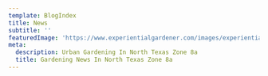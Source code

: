 ```yaml
---
template: BlogIndex
title: News
subtitle: ''
featuredImage: 'https://www.experientialgardener.com/images/experiential-gardener-blog-banner.jpg'
meta:
  description: Urban Gardening In North Texas Zone 8a 
  title: Gardening News In North Texas Zone 8a
---
```


